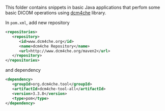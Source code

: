 This folder contains snippets in basic Java applications that perfom some basic DICOM operations using [dcm4che](https://github.com/dcm4che/dcm4che) library.

In `pom.xml`, add new repository
```xml
<repositories>
   <repository>
      <id>www.dcm4che.org</id>
      <name>dcm4che Repository</name>
      <url>http://www.dcm4che.org/maven2</url>
   </repository>
</repositories>
```
and dependency
```xml
<dependency>
   <groupId>org.dcm4che.tool</groupId>
   <artifactId>dcm4che-tool-all</artifactId>
   <version>3.3.8</version>
   <type>pom</type>
</dependency>
```
